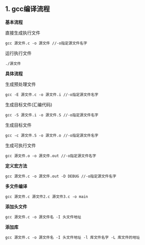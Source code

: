 ## 1. gcc编译流程
**基本流程**

直接生成执行文件
```
gcc 源文件.c -o 源文件 //-o指定源文件名字
```
运行执行文件
```
./源文件
```


**具体流程**

生成预处理文件
```
gcc -E 源文件.c -o 源文件.i //-o指定源文件名字
```

生成目标文件(汇编代码)
```
gcc -S 源文件.i -o 源文件.S //-o指定源文件名字
```

生成目标文件
```
gcc -c 源文件.S -o 源文件.o //-o指定源文件名字
```

生成可执行文件
```
gcc 源文件.o -o 源文件.out //-o指定源文件名字
```  

**定义宏方法** 
```
gcc 源文件.c -o 源文件.out -D DEBUG //-o指定源文件名字
```  

**多文件编译** 
```
gcc 源文件.c 源文件2.c 源文件3.c -o main
```  

**添加头文件**
```
gcc 源文件.c -o 源文件名 -I 头文件地址
```

**添加库**
```
gcc 源文件.c -o 源文件名 -I 头文件地址 -l 库文件名字 -L 库文件的地址
```
